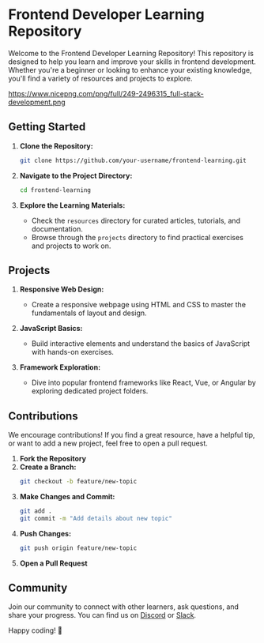# Frontend Developer Learning Repository

Welcome to the Frontend Developer Learning Repository! This repository is designed to help you learn and improve your skills in frontend development. Whether you're a beginner or looking to enhance your existing knowledge, you'll find a variety of resources and projects to explore.

https://www.nicepng.com/png/full/249-2496315_full-stack-development.png

## Getting Started

1. **Clone the Repository:**
   ```bash
   git clone https://github.com/your-username/frontend-learning.git
   ```

2. **Navigate to the Project Directory:**
   ```bash
   cd frontend-learning
   ```

3. **Explore the Learning Materials:**
   - Check the `resources` directory for curated articles, tutorials, and documentation.
   - Browse through the `projects` directory to find practical exercises and projects to work on.

## Projects

1. **Responsive Web Design:**
   - Create a responsive webpage using HTML and CSS to master the fundamentals of layout and design.

2. **JavaScript Basics:**
   - Build interactive elements and understand the basics of JavaScript with hands-on exercises.

3. **Framework Exploration:**
   - Dive into popular frontend frameworks like React, Vue, or Angular by exploring dedicated project folders.

## Contributions

We encourage contributions! If you find a great resource, have a helpful tip, or want to add a new project, feel free to open a pull request.

1. **Fork the Repository**
2. **Create a Branch:**
   ```bash
   git checkout -b feature/new-topic
   ```
3. **Make Changes and Commit:**
   ```bash
   git add .
   git commit -m "Add details about new topic"
   ```
4. **Push Changes:**
   ```bash
   git push origin feature/new-topic
   ```
5. **Open a Pull Request**

## Community

Join our community to connect with other learners, ask questions, and share your progress. You can find us on [Discord](#) or [Slack](#).

Happy coding! 🚀

